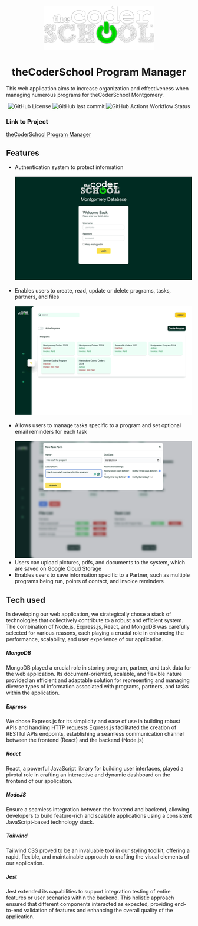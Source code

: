 <p align="center">
    <img src="/client/src/assets/logo.png" alt="theCoderschool logo">
</p>


<h1 align="center">theCoderSchool Program Manager</h1>

This web application aims to increase organization and effectiveness when managing numerous programs for theCoderSchool Montgomery. 
<p align="center">
<img alt="GitHub License" src="https://img.shields.io/github/license/jaredsina/Camp-Organizer">
<img alt="GitHub last commit" src="https://img.shields.io/github/last-commit/jaredsina/Camp-Organizer">
<img alt="GitHub Actions Workflow Status" src="https://img.shields.io/github/actions/workflow/status/jaredsina/Camp-Organizer/workflow">
</p>

### Link to Project
<a href="https://camp-organizer-front-end.onrender.com/" target="_blank" rel="noopener noreferrer">
theCoderSchool Program Manager
</a>



## Features

<ul>
    <li>Authentication system to protect information<br><br>
    <img src="/assets/auth-system.gif" alt="gif of authentication system">
    </li>
    <br>
    <li>Enables users to create, read, update or delete programs, tasks, partners, and files<br><br>
    <img src="/assets/program-crud.gif" alt="gif of program crud operations"></li>
    <br>
    <li>Allows users to manage tasks specific to a program and set optional email reminders for each task<br><br>
    <img src="/assets/task-creation.png" alt="picture of task creation form"></li>
    <li>Users can upload pictures, pdfs, and documents to the system, which are saved on Google Cloud Storage</li>
    <li>Enables users to save information specific to a Partner, such as multiple programs being run, points of contact, and invoice reminders</li>

</ul>

## Tech used

In developing our web application, we strategically chose a stack of technologies that collectively contribute to a robust and efficient system. The combination of Node.js, Express.js, React, and MongoDB was carefully selected for various reasons, each playing a crucial role in enhancing the performance, scalability, and user experience of our application.

##### MongoDB

MongoDB played a crucial role in storing program, partner, and task data for the web application. Its document-oriented, scalable, and flexible nature provided an efficient and adaptable solution for representing and managing diverse types of information associated with programs, partners, and tasks within the application.

##### Express

We chose Express.js for its simplicity and ease of use in building robust APIs and handling HTTP requests Express.js facilitated the creation of RESTful APIs endpoints, establishing a seamless communication channel between the frontend (React) and the backend (Node.js)

##### React

React, a powerful JavaScript library for building user interfaces, played a pivotal role in crafting an interactive and dynamic dashboard on the frontend of our application.

##### NodeJS

Ensure a seamless integration between the frontend and backend, allowing developers to build feature-rich and scalable applications using a consistent JavaScript-based technology stack.

##### Tailwind

Tailwind CSS proved to be an invaluable tool in our styling toolkit, offering a rapid, flexible, and maintainable approach to crafting the visual elements of our application.

##### Jest 

Jest extended its capabilities to support integration testing of entire features or user scenarios within the backend. This holistic approach ensured that different components interacted as expected, providing end-to-end validation of features and enhancing the overall quality of the application.


